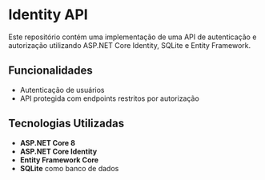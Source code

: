 # Identity API

Este repositório contém uma implementação de uma API de autenticação e autorização utilizando ASP.NET Core Identity, SQLite e Entity Framework. 

## Funcionalidades

- Autenticação de usuários
- API protegida com endpoints restritos por autorização

## Tecnologias Utilizadas

- **ASP.NET Core 8**
- **ASP.NET Core Identity**
- **Entity Framework Core**
- **SQLite** como banco de dados
